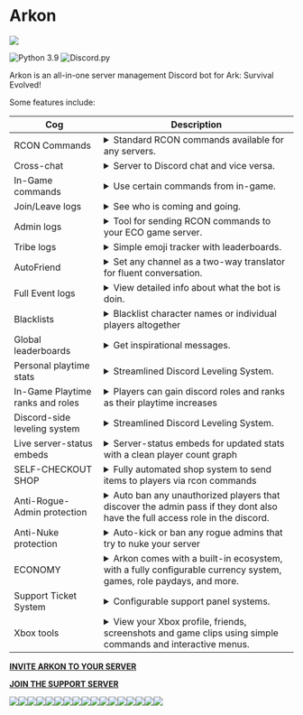# Arkon

![](screenshots/Capture.webp)

![Python 3.9](https://img.shields.io/badge/python-v3.9-blue?style=for-the-badge)
![Discord.py](https://img.shields.io/badge/discord-py-blue?style=for-the-badge)

Arkon is an all-in-one server management Discord bot for Ark: Survival Evolved!

Some features include:

| Cog                              | Description                                                                                                                                                                                                                                                                                                                                       |
|----------------------------------|---------------------------------------------------------------------------------------------------------------------------------------------------------------------------------------------------------------------------------------------------------------------------------------------------------------------------------------------------|
| RCON Commands                    | <details><summary>Standard RCON commands available for any servers.</summary></details>                                                                                                                                                                                                                                                           |
| Cross-chat                       | <details><summary>Server to Discord chat and vice versa.</summary></details>                                                                                                                                                                                                                                                                      |
| In-Game commands                 | <details><summary>Use certain commands from in-game.</summary>players in-game can start votes to change the time to day or night, wipe wild dinos, do "payday" commands that give them items that you can set specifically along with a cooldown, and even register their implant ID so they can use the commands easier.</details>               |
| Join/Leave logs                  | <details><summary>See who is coming and going.</summary></details>                                                                                                                                                                                                                                                                                |
| Admin logs                       | <details><summary>Tool for sending RCON commands to your ECO game server.</summary></details>                                                                                                                                                                                                                                                     |
| Tribe logs                       | <details><summary>Simple emoji tracker with leaderboards.</summary></details>                                                                                                                                                                                                                                                                     |
| AutoFriend                       | <details><summary>Set any channel as a two-way translator for fluent conversation.</summary>Have the bot Automatically manage your host gamertag friends list, it will prune accounts that unfollow them, or go inactive after a certain amount of time that you can set, and also unfollow if a user registers and leaves the discord.</details> |
| Full Event logs                  | <details><summary>View detailed info about what the bot is doin.</summary>keep track of new players detected on the server, and see exactly what the bot is doing with the host gamertags as it manages the friends lists</details>                                                                                                               |
| Blacklists                       | <details><summary>Blacklist character names or individual players altogether</summary>if someone names themselves human ect the bot auto renames them</details>                                                                                                                                                                                   |
| Global leaderboards              | <details><summary>Get inspirational messages.</summary>with global player leaderboard, cluster leaderboard, and individual playerstats showing key info about a player like what maps they play on, how much time they spend on them ect..</details>                                                                                              |
| Personal playtime stats          | <details><summary>Streamlined Discord Leveling System.</summary></details>                                                                                                                                                                                                                                                                        |                                                                                                                                           
| In-Game Playtime ranks and roles | <details><summary>Players can gain discord roles and ranks as their playtime increases</summary></details>                                                                                                                                                                                                                                        |                                                                                      
| Discord-side leveling system     | <details><summary>Streamlined Discord Leveling System.</summary> A simple yet full-featured leveling system with prestige features, customizable backgrounds, toggleable embed/image profiles, and extensive voice tracking options.</details>                                                                                                    |
| Live server-status embeds        | <details><summary>Server-status embeds for updated stats with a clean player count graph</summary></details>                                                                                                                                                                                                                                      |
| SELF-CHECKOUT SHOP               | <details><summary>Fully automated shop system to send items to players via rcon commands</summary>Easily configurable with the provided template, relax as Arkon handles all your transactions for you.</details>                                                                                                                                 |
| Anti-Rogue-Admin protection      | <details><summary>Auto ban any unauthorized players that discover the admin pass if they dont also have the full access role in the discord.</summary></details>                                                                                                                                                                                  |
| Anti-Nuke protection             | <details><summary>Auto-kick or ban any rogue admins that try to nuke your server</summary></details>                                                                                                                                                                                                                                              |
| ECONOMY                          | <details><summary>Arkon comes with a built-in ecosystem, with a fully configurable currency system, games, role paydays, and more.</summary></details>                                                                                                                                                                                            |
| Support Ticket System            | <details><summary>Configurable support panel systems.</summary>Handle player support questions or issues in your server easily with a fully featured support ticket panel system.</details>                                                                                                                                                       |
| Xbox tools                       | <details><summary>View your Xbox profile, friends, screenshots and game clips using simple commands and interactive menus.</summary></details>                                                                                                                                                                                                    |


[**INVITE ARKON TO YOUR SERVER**](https://discord.com/api/oauth2/authorize?client_id=857070505294430218&permissions=2416307280&scope=applications.commands%20bot)

[**JOIN THE SUPPORT SERVER**](https://discord.gg/RaR3wR4MgY)


![](screenshots/2nwls8mgy2m91.webp)![](screenshots/vdccf3kbouv71.webp)![](screenshots/oo3eqwaiz2m91.webp)![](screenshots/ug2sga6d03m91.webp)![](screenshots/feclfvfsz2m91.webp)![](screenshots/wfsc987cz2m91.webp)![](screenshots/3oc6yhfry2m91.webp)![](screenshots/ntr8gsnyz2m91.webp)![](screenshots/88qboruv13m91.webp)![](screenshots/sogbutduy2m91.webp)![](screenshots/sm5pzybx03m91.webp)![](screenshots/ccc4l09ny2m91.webp)![](screenshots/ppwdz9b7z2m91.webp)![](screenshots/wia5ln8oz2m91.webp)![](screenshots/0lmji5w2z2m91.webp)![](screenshots/lxmqp3auz2m91.webp)![](screenshots/fyfxyge303m91.webp)
